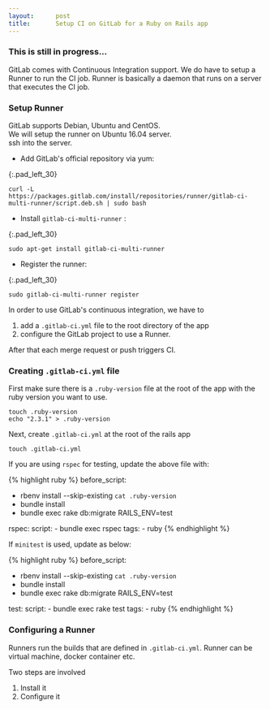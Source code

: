```yaml
---
layout:      post
title:       Setup CI on GitLab for a Ruby on Rails app
---
```


### This is still in progress...

GitLab comes with Continuous Integration support. We do have to setup a Runner to run the CI job. Runner is basically a daemon that runs on a server that executes the CI job.

### Setup Runner

GitLab supports Debian, Ubuntu and CentOS. <br>
We will setup the runner on Ubuntu 16.04 server. <br>
ssh into the server. <br>

* Add GitLab's official repository via yum:

{:.pad_left_30}
```
curl -L https://packages.gitlab.com/install/repositories/runner/gitlab-ci-multi-runner/script.deb.sh | sudo bash
```

* Install `gitlab-ci-multi-runner` : <br>

{:.pad_left_30}
```
sudo apt-get install gitlab-ci-multi-runner
```

* Register the runner:

{:.pad_left_30}
```
sudo gitlab-ci-multi-runner register

```

In order to use GitLab's continuous integration, we have to

1. add a `.gitlab-ci.yml` file to the root directory of the app
2. configure the GitLab project to use a Runner.

After that each merge request or push triggers CI.

### Creating `.gitlab-ci.yml` file

First make sure there is a `.ruby-version` file at the root of the app with the ruby version you want to use. <br>

```
touch .ruby-version
echo "2.3.1" > .ruby-version
```

Next, create `.gitlab-ci.yml` at the root of the rails app <br>

```
touch .gitlab-ci.yml
```

If you are using `rspec` for testing, update the above file with:

{% highlight ruby %}
before_script:
  - rbenv install --skip-existing `cat .ruby-version`
  - bundle install
  - bundle exec rake db:migrate RAILS_ENV=test

rspec:
  script:
    - bundle exec rspec
  tags:
    - ruby
{% endhighlight %}

If `minitest` is used, update as below:

{% highlight ruby %}
before_script:
  - rbenv install --skip-existing `cat .ruby-version`
  - bundle install
  - bundle exec rake db:migrate RAILS_ENV=test

test:
  script:
    - bundle exec rake test
  tags:
    - ruby
{% endhighlight %}

### Configuring a Runner

Runners run the builds that are defined in `.gitlab-ci.yml`. Runner can be virtual machine, docker container etc.

Two steps are involved

1. Install it
2. Configure it
